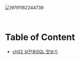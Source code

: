 ![l9791162244739](https://user-images.githubusercontent.com/80089860/156730626-c435719f-ca22-4e0b-a585-fc3304c94577.jpg)

<br>

# Table of Content

- [ch02 실전용SQL 맛보기](https://github.com/Jinuk93/TIL/blob/master/DB/MySQL/Hon_Gong_SQL/docs/ch02_SQL.md)
